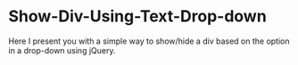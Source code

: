 # Show-Div-Using-Text-Drop-down
Here I present you with a simple way to show/hide a div based on the option in a drop-down using jQuery.
